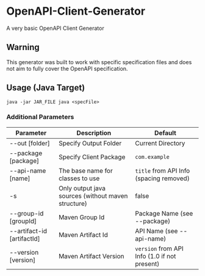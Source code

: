 # OpenAPI-Client-Generator
A very basic OpenAPI Client Generator

## Warning
This generator was built to work with specific specification files and does not aim to fully cover the OpenAPI specification.

## Usage (Java Target)
`java -jar JAR_FILE java <specFile>`

### Additional Parameters
Parameter | Description | Default
--- | --- | ---
--out [folder] | Specify Output Folder | Current Directory
--package [package] | Specify Client Package | `com.example`
--api-name [name] | The base name for classes to use | `title` from API Info (spacing removed)
-s | Only output java sources (without maven structure) | false
--group-id [groupId] | Maven Group Id | Package Name (see --package)
--artifact-id [artifactId] | Maven Artifact Id | API Name (see --api-name)
--version [version] | Maven Artifact Version | `version` from API Info (1.0 if not present)
